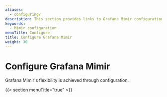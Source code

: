 ```yaml
---
aliases:
  - configuring/
description: This section provides links to Grafana Mimir configuration topics.
keywords:
  - Mimir configuration
menuTitle: Configure
title: Configure Grafana Mimir
weight: 30
---
```


# Configure Grafana Mimir

Grafana Mimir's flexibility is achieved through configuration.

{{< section menuTitle="true" >}}
